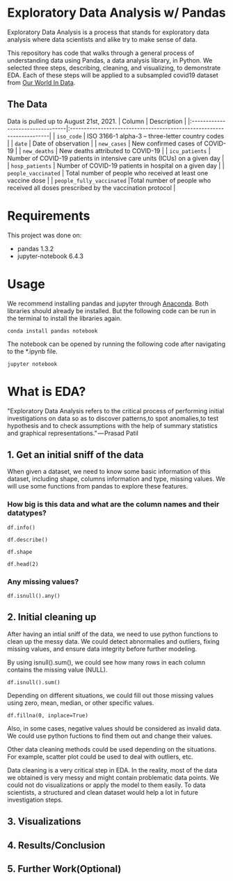 # Exploratory Data Analysis w/ Pandas

Exploratory Data Analysis is a process that stands for exploratory data analysis where data scientists and alike try to make sense of data. 

This repository has code that walks through a general process of understanding data using Pandas, a data analysis library, in Python. We selected three steps, describing, cleaning, and visualizing, to demonstrate EDA. Each of these steps will be applied to a subsampled covid19 dataset from [Our World In Data](https://github.com/owid/covid-19-data/tree/master/public/data/). 

## The Data

Data is pulled up to August 21st, 2021. 
| Column                           | Description                                                           |
|:---------------------------------|:----------------------------------------------------------------------|
| `iso_code`                    |  ISO 3166-1 alpha-3 – three-letter country codes              |
| `date`                    |   Date of observation   |
| `new_cases`                      | New confirmed cases of COVID-19                           |
| `new_deaths`             | New deaths attributed to COVID-19                       |
| `icu_patients`        |  Number of COVID-19 patients in intensive care units (ICUs) on a given day              |
| `hosp_patients`          |  Number of COVID-19 patients in hospital on a given day              |
| `people_vaccinated` | Total number of people who received at least one vaccine dose  |
| `people_fully_vaccinated` |Total number of people who received all doses prescribed by the vaccination protocol |

# Requirements
This project was done on: 
 - pandas 1.3.2
 - jupyter-notebook 6.4.3

 # Usage
 We recommend installing pandas and jupyter through [Anaconda](https://www.anaconda.com/products/individual). Both libraries should already be installed. But the following code can be run in the terminal to install the libraries again.  
 ```
conda install pandas notebook
 ```
The notebook can be opened by running the following code after navigating to the *.ipynb file. 
```
jupyter notebook
```

# What is EDA?
"Exploratory Data Analysis refers to the critical process of performing initial investigations on data so as to discover patterns,to spot anomalies,to test hypothesis and to check assumptions with the help of summary statistics and graphical representations." — Prasad Patil 

## 1. Get an initial sniff of the data

When given a dataset, we need to know some basic information of this dataset, including shape, columns information and type, missing values. We will use some functions from pandas to explore these features.

### How big is this data and what are the column names and their datatypes?
```
df.info()
```
```
df.describe()
```
```
df.shape
```
```
df.head(2)
```

### Any missing values? 
```
df.isnull().any()
```

## 2. Initial cleaning up
After having an intial sniff of the data, we need to use python functions to clean up the messy data. We could detect abnormalies and outliers, fixing missing values, and ensure data integrity before further modeling.

By using isnull().sum(), we could see how many rows in each column contains the missing value (NULL).
```
df.isnull().sum()
```
Depending on different situations, we could fill out those missing values using zero, mean, median, or other specific values.
```
df.fillna(0, inplace=True)
```
Also, in some cases, negative values should be considered as invalid data. We could use python fuctions to find them out and change their values.

Other data cleaning methods could be used depending on the situations. For example, scatter plot could be used to deal with outliers, etc.

Data cleaning is a very critical step in EDA. In the reality, most of the data we obtained is very messy and might contain problematic data points. We could not do visualizations or apply the model to them easily. To data scientists, a structured and clean dataset would help a lot in future investigation steps.
## 3. Visualizations

## 4. Results/Conclusion

## 5. Further Work(Optional)
